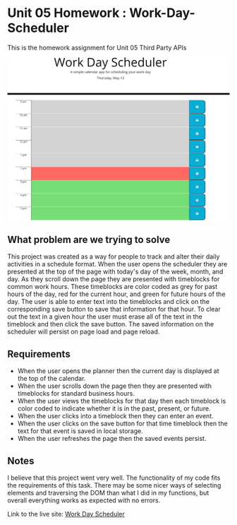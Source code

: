 # Unit 05 Homework : Work-Day-Scheduler

This is the homework assignment for Unit 05 Third Party APIs

<img src="assets\img\workdayscheduler.PNG">

## What problem are we trying to solve
This project was created as a way for people to track and alter their daily activities in a schedule format. When the user opens the scheduler they are presented at the top of the page with today's day of the week, month, and day. As they scroll down the page they are presented with timeblocks for common work hours. These timeblocks are color coded as grey for past hours of the day, red for the current hour, and green for future hours of the day. The user is able to enter text into the timeblocks and click on the corresponding save button to save that information for that hour. To clear out the text in a given hour the user must erase all of the text in the timeblock and then click the save button. The saved information on the scheduler will persist on page load and page reload.

## Requirements
- When the user opens the planner then the current day is displayed at the top of the calendar.
- When the user scrolls down the page then they are presented with timeblocks for standard business hours.
- When the user views the timeblocks for that day then each timeblock is color coded to indicate whether it is in the past, present, or future.
- When the user clicks into a timeblock then they can enter an event.
- When the user clicks on the save button for that time timeblock then the text for that event is saved in local storage.
- When the user refreshes the page then the saved events persist.

## Notes
I believe that this project went very well. The functionality of my code fits the requirements of this task. There may be some nicer ways of selecting elements and traversing the DOM than what I did in my functions, but overall everything works as expected with no errors.

Link to the live site: [Work Day Scheduler](https://stessman.github.io/05-Work-Day-Scheduler/)